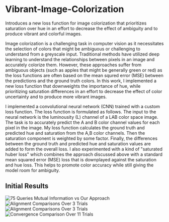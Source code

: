 # Vibrant-Image-Colorization
Introduces a new loss function for image colorization that prioritizes saturation over hue in an effort to decrease the effect of ambiguity and to produce vibrant and colorful images.

Image colorization is a challenging task in computer vision as it necessitates the selection of colors that might be ambiguous or challenging to understand from a greyscale input. Traditional methods have utilized deep learning to understand the relationships between pixels in an image and accurately colorize them. However, these approaches suffer from ambiguous objects (such as apples that might be generally green or red) as the loss functions are often based on the mean squred error (MSE) between the predictions and the ground truth colors. In this work, I implemented a new loss function that downweights the importance of hue, while prioritizing saturation differences in an effort to decrease the effect of color uncertainty and to produce more vibrant images. 

I implemented a convolutional neural network (CNN) trained with a custom loss function. The loss function is formulated as follows. The input to the neural network is the luminousity (L) channel of a LAB color space image. The task is to accurately predict the A and B color channel values for each pixel in the image. My loss function calculates the ground truth and predicted hue and saturation from the A,B color channels. Then the saturation component is weighted by some factor. Finally, the differences between the ground truth and predicted hue and saturation values are added to form the overall loss. I also experimented with a kind of "saturated huber loss" which combines the approach discussed above with a standard mean squared error (MSE) loss that is downplayed against the saturation and hue loss. This helps to promote color accuracy while still giving the model room for ambiguity. 

## Initial Results

<img src="./src/VAE/results/fixed/32_initial_trajectories_72_after_200_length_11200_epochs_75_queries.png" alt="75 Queries Mutual Information vs Our Approach" />

<img src="./src/VAE/results/alignment/10000_epochs_150_length_33_trajectory_set.png" alt="Alignment Comparisons Over 3 Trials" />

<img src="./src/VAE/results/alignment/10000_epochs_150_length_33_trajectory_set.png" alt="Alignment Comparisons Over 3 Trials" />

<img src="./src/VAE/results/convergence/11200_epochs_200_length_33_trajectory_set.png" alt="Convergence Comparison Over 11 Trials" />
